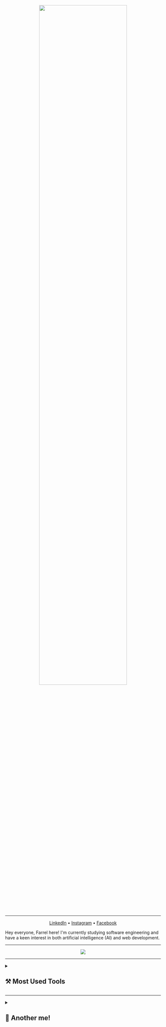 <div align="center">
  <img src="https://www.gifcen.com/wp-content/uploads/2023/06/aurora-gif-1.gif" width="75%">
</div>

---

<p align="center">
  <a href="https://www.linkedin.com/in/farrelad/">LinkedIn</a> • <a href="https://www.instagram.com/farrel_rr/">Instagram</a> • <a href="https://web.facebook.com/farrelad100/">Facebook</a>
</p>

<p>
  Hey everyone, Farrel here! I'm currently studying software engineering and have a keen interest in both artificial intelligence (AI) and web development.
</p>

---
<div align="center">
  <img src="https://github-readme-activity-graph.vercel.app/graph?username=FarrelAD&theme=merko">
</div>

---
<details>
  <summary><h2> ⚒️ Most Used Tools</h2></summary>
    <a href="https://skillicons.dev">
      <img src="https://skillicons.dev/icons?i=git,vscode,java,python,js" />
    </a>
</details>

---
<details>
  <summary><h2> 🤠 Another me!</h2></summary>
    <a href="https://www.codewars.com/users/FarrelAD" target="_blank">
    <img src="https://www.codewars.com/users/FarrelAD/badges/large">
  </a>
</details>
